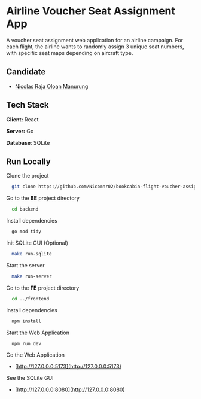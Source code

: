 
# Airline Voucher Seat Assignment App

A voucher seat assignment web application for an airline campaign. For each
flight, the airline wants to randomly assign 3 unique seat numbers, with specific seat maps
depending on aircraft type.
## Candidate

- [Nicolas Raja Oloan Manurung](https://github.com/Nicomnr02)


## Tech Stack

**Client:** React

**Server:** Go

**Database**: SQLite


## Run Locally 

Clone the project

```bash
  git clone https://github.com/Nicomnr02/bookcabin-flight-voucher-assignment.git
```

Go to the **BE** project directory

```bash
  cd backend
```

Install dependencies

```bash
  go mod tidy
```

Init SQLite GUI (Optional)

```bash
  make run-sqlite
```

Start the server

```bash
  make run-server
```


Go to the **FE** project directory

```bash
  cd ../frontend
```

Install dependencies

```bash
  npm install
```

Start the Web Application

```bash
  npm run dev
```

Go the Web Application

-  [http://127.0.0.0:5173](http://127.0.0.0:5173)

See the SQLite GUI

-  [http://127.0.0.0:8080](http://127.0.0.0:8080)

